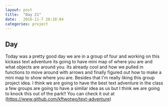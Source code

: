 ```yaml
---
layout: post
title:  "Day 21"
date:   2016-11-7 20:18:04
categories: project
---
```


## Day
Today was a pretty good day we are in a group of four and working on this kickass text adventure its going to have mini map of where you are and what objects are around you. Its already cool and how we pulled in functions to move around with arrows and finally figured out how to make a mini map to show where you are. Besides that I'm really liking this group project idea. I think we are going to have the best text adventure in the class a few groups are going to have a similar idea as us but I think we are going to knock this out of the park!! You can check it out at (https://www.github.com/kftwotwo/text-adventure)
